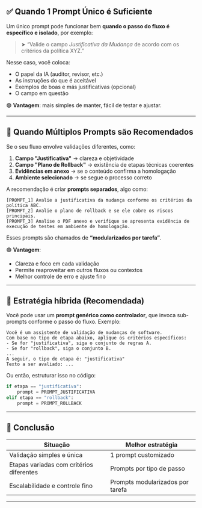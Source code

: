 ## ✅ **Quando 1 Prompt Único é Suficiente**

Um único prompt pode funcionar bem **quando o passo do fluxo é específico e isolado**, por exemplo:

> ➤ “Valide o campo *Justificativa da Mudança* de acordo com os critérios da política XYZ.”

Nesse caso, você coloca:

* O papel da IA (auditor, revisor, etc.)
* As instruções do que é aceitável
* Exemplos de boas e más justificativas (opcional)
* O campo em questão

🟢 **Vantagem**: mais simples de manter, fácil de testar e ajustar.

---

## 🔀 **Quando Múltiplos Prompts são Recomendados**

Se o seu fluxo envolve validações diferentes, como:

1. **Campo "Justificativa"** → clareza e objetividade
2. **Campo "Plano de Rollback"** → existência de etapas técnicas coerentes
3. **Evidências em anexo** → se o conteúdo confirma a homologação
4. **Ambiente selecionado** → se segue o processo correto

A recomendação é criar **prompts separados**, algo como:

```text
[PROMPT_1] Avalie a justificativa da mudança conforme os critérios da política ABC.
[PROMPT_2] Avalie o plano de rollback e se ele cobre os riscos principais.
[PROMPT_3] Analise o PDF anexo e verifique se apresenta evidência de execução de testes em ambiente de homologação.
```

Esses prompts são chamados de **“modularizados por tarefa”**.

🟢 **Vantagem**:

* Clareza e foco em cada validação
* Permite reaproveitar em outros fluxos ou contextos
* Melhor controle de erro e ajuste fino

---

## 🧠 Estratégia híbrida (Recomendada)

Você pode usar um **prompt genérico como controlador**, que invoca sub-prompts conforme o passo do fluxo. Exemplo:

```text
Você é um assistente de validação de mudanças de software.
Com base no tipo de etapa abaixo, aplique os critérios específicos:
- Se for "justificativa", siga o conjunto de regras A.
- Se for "rollback", siga o conjunto B.
...
A seguir, o tipo de etapa é: "justificativa"
Texto a ser avaliado: ...
```

Ou então, estruturar isso no código:

```python
if etapa == "justificativa":
    prompt = PROMPT_JUSTIFICATIVA
elif etapa == "rollback":
    prompt = PROMPT_ROLLBACK
```

---

## 📌 Conclusão

| Situação                                 | Melhor estratégia                |
| ---------------------------------------- | -------------------------------- |
| Validação simples e única                | 1 prompt customizado             |
| Etapas variadas com critérios diferentes | Prompts por tipo de passo        |
| Escalabilidade e controle fino           | Prompts modularizados por tarefa |

---